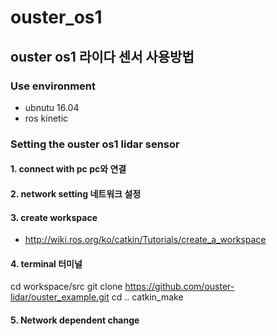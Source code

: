 # ouster_os1
## ouster os1 라이다 센서 사용방법
### Use environment
  - ubnutu 16.04
  - ros kinetic 
### Setting the ouster os1 lidar sensor
#### 1. connect with pc pc와 연결
#### 2. network setting  네트워크 설정
#### 3. create workspace
 - http://wiki.ros.org/ko/catkin/Tutorials/create_a_workspace
#### 4. terminal 터미널
cd workspace/src
git clone https://github.com/ouster-lidar/ouster_example.git
cd ..
catkin_make
#### 5. Network dependent change
